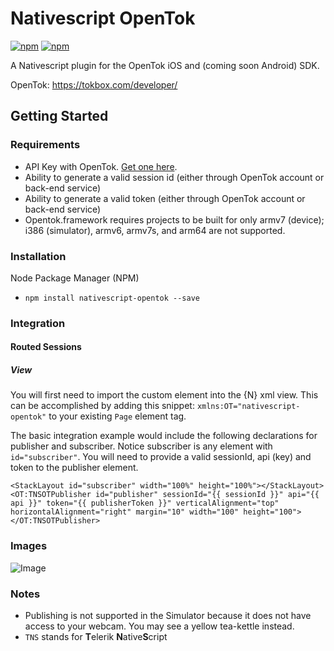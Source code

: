 # Nativescript OpenTok

[![npm](https://img.shields.io/npm/v/nativescript-opentok.svg?maxAge=2592000?style=plastic)](https://www.npmjs.com/package/nativescript-opentok) 
[![npm](https://img.shields.io/npm/dt/nativescript-opentok.svg?maxAge=2592000?style=plastic)](https://www.npmjs.com/package/nativescript-opentok)

A Nativescript plugin for the OpenTok iOS and (coming soon Android) SDK.

OpenTok: https://tokbox.com/developer/

## Getting Started

### Requirements
-  API Key with OpenTok. [Get one here](https://dashboard.tokbox.com/signups/new).
-  Ability to generate a valid session id (either through OpenTok account or back-end service)
-  Ability to generate a valid token (either through OpenTok account or back-end service)
-  Opentok.framework requires projects to be built for only armv7 (device); i386 (simulator), armv6, armv7s, and arm64 are not supported.

### Installation
Node Package Manager (NPM)

- `npm install nativescript-opentok --save`

### Integration

#### Routed Sessions 
##### View
You will first need to import the custom element into the {N} xml view. This can be accomplished by adding this snippet: `xmlns:OT="nativescript-opentok"` to your existing `Page` element tag. 

The basic integration example would include the following declarations for publisher and subscriber. Notice subscriber is any element with `id="subscriber"`. You will need to provide a valid sessionId, api (key) and token to the publisher element. 
```
<StackLayout id="subscriber" width="100%" height="100%"></StackLayout>
<OT:TNSOTPublisher id="publisher" sessionId="{{ sessionId }}" api="{{ api }}" token="{{ publisherToken }}" verticalAlignment="top" horizontalAlignment="right" margin="10" width="100" height="100"></OT:TNSOTPublisher>
 ```

### Images

![Image](http://i.imgur.com/2okX9Sb.png)

### Notes
- Publishing is not supported in the Simulator because it does not have access to your webcam. You may see a yellow tea-kettle instead.
- `TNS` stands for **T**elerik **N**ative**S**cript
